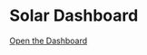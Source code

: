 # Solar Dashboard

[Open the Dashboard](https://craigahobbs.github.io/solar/#url=offset-monthly.md)
